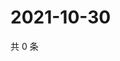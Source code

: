 # 2021-10-30

共 0 条

<!-- BEGIN WEIBO -->
<!-- 最后更新时间 Sat Oct 30 2021 19:11:19 GMT+0800 (China Standard Time) -->

<!-- END WEIBO -->
